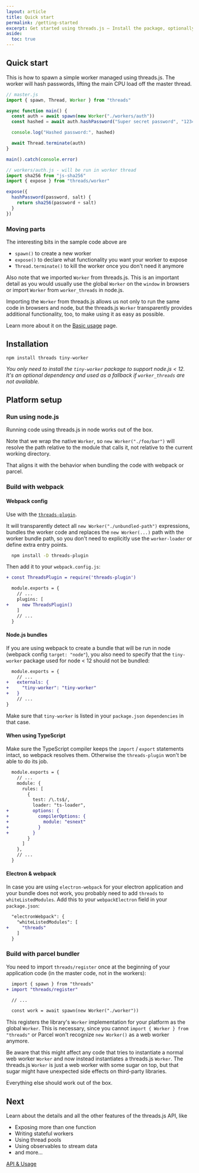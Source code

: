```yaml
---
layout: article
title: Quick start
permalink: /getting-started
excerpt: Get started using threads.js – Install the package, optionally set up Webpack and TypeScript.
aside:
  toc: true
---
```


## Quick start

This is how to spawn a simple worker managed using threads.js. The worker will hash passwords, lifting the main CPU load off the master thread.

```js
// master.js
import { spawn, Thread, Worker } from "threads"

async function main() {
  const auth = await spawn(new Worker("./workers/auth"))
  const hashed = await auth.hashPassword("Super secret password", "1234")

  console.log("Hashed password:", hashed)

  await Thread.terminate(auth)
}

main().catch(console.error)
```

```js
// workers/auth.js - will be run in worker thread
import sha256 from "js-sha256"
import { expose } from "threads/worker"

expose({
  hashPassword(password, salt) {
    return sha256(password + salt)
  }
})
```

### Moving parts

The interesting bits in the sample code above are

* `spawn()` to create a new worker
* `expose()` to declare what functionality you want your worker to expose
* `Thread.terminate()` to kill the worker once you don't need it anymore

Also note that we imported `Worker` from threads.js. This is an important detail as you would usually use the global `Worker` on the `window` in browsers or import `Worker` from `worker_threads` in node.js.

Importing the `Worker` from threads.js allows us not only to run the same code in browsers and node, but the threads.js `Worker` transparently provides additional functionality, too, to make using it as easy as possible.

Learn more about it on the [Basic usage](/usage) page.


## Installation

```
npm install threads tiny-worker
```

*You only need to install the `tiny-worker` package to support node.js < 12. It's an optional dependency and used as a fallback if `worker_threads` are not available.*

## Platform setup

### Run using node.js

Running code using threads.js in node works out of the box.

Note that we wrap the native `Worker`, so `new Worker("./foo/bar")` will resolve the path relative to the module that calls it, not relative to the current working directory.

That aligns it with the behavior when bundling the code with webpack or parcel.

### Build with webpack

#### Webpack config

Use with the [`threads-plugin`](https://github.com/andywer/threads-plugin).

It will transparently detect all `new Worker("./unbundled-path")` expressions, bundles the worker code and replaces the `new Worker(...)` path with the worker bundle path, so you don't need to explicitly use the `worker-loader` or define extra entry points.

```sh
  npm install -D threads-plugin
```

Then add it to your `webpack.config.js`:

```diff
+ const ThreadsPlugin = require('threads-plugin')

  module.exports = {
    // ...
    plugins: [
+     new ThreadsPlugin()
    ]
    // ...
  }
```

#### Node.js bundles

If you are using webpack to create a bundle that will be run in node (webpack config `target: "node"`), you also need to specify that the `tiny-worker` package used for node < 12 should not be bundled:

```diff
  module.exports = {
    // ...
+   externals: {
+     "tiny-worker": "tiny-worker"
+   }
    // ...
}
```

Make sure that `tiny-worker` is listed in your `package.json` `dependencies` in that case.

#### When using TypeScript

Make sure the TypeScript compiler keeps the `import` / `export` statements intact, so webpack resolves them. Otherwise the `threads-plugin` won't be able to do its job.

```diff
  module.exports = {
    // ...
    module: {
      rules: [
        {
          test: /\.ts$/,
          loader: "ts-loader",
+         options: {
+           compilerOptions: {
+             module: "esnext"
+           }
+         }
        }
      ]
    },
    // ...
  }
```

#### Electron & webpack

In case you are using `electron-webpack` for your electron application and your bundle does not work, you probably need to add `threads` to `whiteListedModules`. Add this to your `webpackElectron` field in your `package.json`:

```diff
  "electronWebpack": {
    "whiteListedModules": [
+     "threads"
    ]
  }
```



### Build with parcel bundler

You need to import `threads/register` once at the beginning of your application code (in the master code, not in the workers):

```diff
  import { spawn } from "threads"
+ import "threads/register"

  // ...

  const work = await spawn(new Worker("./worker"))
```

This registers the library's `Worker` implementation for your platform as the global `Worker`. This is necessary, since you cannot `import { Worker } from "threads"` or Parcel won't recognize `new Worker()` as a web worker anymore.

Be aware that this might affect any code that tries to instantiate a normal web worker `Worker` and now instead instantiates a threads.js `Worker`. The threads.js `Worker` is just a web worker with some sugar on top, but that sugar might have unexpected side effects on third-party libraries.

Everything else should work out of the box.

## Next

Learn about the details and all the other features of the threads.js API, like

* Exposing more than one function
* Writing stateful workers
* Using thread pools
* Using observables to stream data
* and more…

<div class="mt-5">
  <p class="text-center">
    <a class="button button--rounded button--secondary button--lg" href="/usage">
      <i class="fas fa-arrow-right mr-2" style="font-size: 90%"></i>
      API & Usage
    </a>
  </p>
</div>

